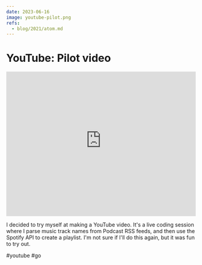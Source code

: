 ```yaml
---
date: 2023-06-16
image: youtube-pilot.png
refs:
  - blog/2021/atom.md
---
```


# YouTube: Pilot video

<iframe width="100%" height="385" src="https://www.youtube-nocookie.com/embed/SD5_X35i1T4" title="YouTube video player" frameborder="0" allow="clipboard-write; encrypted-media; picture-in-picture; web-share" allowfullscreen></iframe>

I decided to try myself at making a YouTube video.
It's a live coding session where I parse music track names from Podcast RSS feeds,
and then use the Spotify API to create a playlist.
I'm not sure if I'll do this again, but it was fun to try out.

#youtube #go
